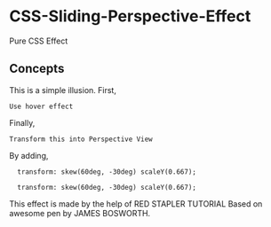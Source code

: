 # CSS-Sliding-Perspective-Effect
Pure CSS Effect


## Concepts

This is a simple illusion.
First,
```
Use hover effect
```
Finally,
```
Transform this into Perspective View
```
By adding,
```
  transform: skew(60deg, -30deg) scaleY(0.667);
``` 
```
  transform: skew(60deg, -30deg) scaleY(0.667);
```




This effect is made by the help of RED STAPLER TUTORIAL
Based on awesome pen by JAMES BOSWORTH.
